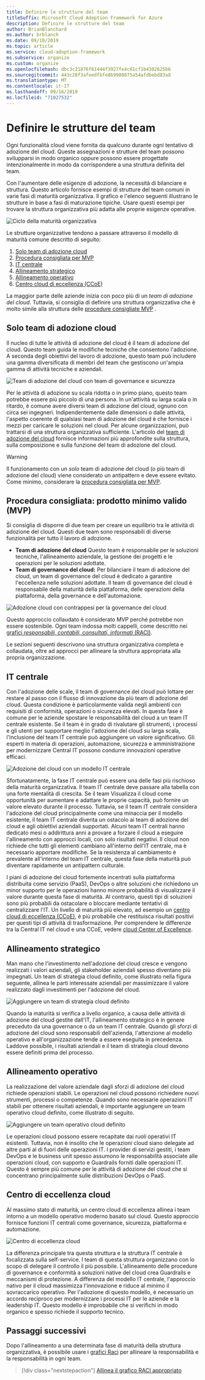 ```yaml
---
title: Definire le strutture del team
titleSuffix: Microsoft Cloud Adoption Framework for Azure
description: Definire le strutture del team
author: BrianBlanchard
ms.author: brblanch
ms.date: 09/10/2019
ms.topic: article
ms.service: cloud-adoption-framework
ms.subservice: organize
ms.custom: organize
ms.openlocfilehash: dbc3c21876f61444f3927fe4c61cf1b4302625b6
ms.sourcegitcommit: 443c28f3afeedfbfe8b9980875a54afdbebd83a8
ms.translationtype: MT
ms.contentlocale: it-IT
ms.lasthandoff: 09/16/2019
ms.locfileid: "71027532"
---
```

# <a name="establish-team-structures"></a>Definire le strutture del team

Ogni funzionalità cloud viene fornita da qualcuno durante ogni tentativo di adozione del cloud. Queste assegnazioni e strutture del team possono svilupparsi in modo organico oppure possono essere progettate intenzionalmente in modo da corrispondere a una struttura definita del team.

Con l'aumentare delle esigenze di adozione, la necessità di bilanciare e struttura. Questo articolo fornisce esempi di strutture del team comuni in varie fasi di maturità organizzativa. Il grafico e l'elenco seguenti illustrano le strutture in base a fasi di maturazione tipiche. Usare questi esempi per trovare la struttura organizzativa più adatta alle proprie esigenze operative.

![Ciclo della maturità organizzativa](../_images/ready/org-ready-maturity.png)

Le strutture organizzative tendono a passare attraverso il modello di maturità comune descritto di seguito:

1. [Solo team di adozione cloud](#cloud-adoption-team-only)
2. [Procedura consigliata per MVP](#best-practice-minimum-viable-product-mvp)
3. [IT centrale](#central-it)
4. [Allineamento strategico](#strategic-alignment)
5. [Allineamento operativo](#operational-alignment)
6. [Centro cloud di eccellenza (CCoE)](#cloud-center-of-excellence)

La maggior parte delle aziende inizia con poco più di un *team di adozione del cloud*. Tuttavia, si consiglia di definire una struttura organizzativa che è molto simile alla struttura delle [procedure consigliate MVP](#best-practice-minimum-viable-product-mvp) .

## <a name="cloud-adoption-team-only"></a>Solo team di adozione cloud

Il nucleo di tutte le attività di adozione del cloud è il team di adozione del cloud. Questo team guida le modifiche tecniche che consentono l'adozione. A seconda degli obiettivi del lavoro di adozione, questo team può includere una gamma diversificata di membri del team che gestiscono un'ampia gamma di attività tecniche e aziendali.

![Team di adozione del cloud con team di governance e sicurezza](../_images/ready/org-ready-adoption-only.png)

Per le attività di adozione su scala ridotta o in primo piano, questo team potrebbe essere più piccolo di una persona. In un'attività su larga scala o in ritardo, è comune avere diversi team di adozione del cloud, ognuno con circa sei ingegneri. Indipendentemente dalle dimensioni o dalle attività, l'aspetto coerente di qualsiasi team di adozione del cloud è che fornisce i mezzi per caricare le soluzioni nel cloud. Per alcune organizzazioni, può trattarsi di una struttura organizzativa sufficiente. L'articolo del [team di adozione del cloud](./cloud-adoption.md) fornisce informazioni più approfondite sulla struttura, sulla composizione e sulla funzione del team di adozione del cloud.

> [!WARNING]
> Il funzionamento con un *solo* team di adozione del cloud (o più team di adozione del cloud) viene considerato un antipattern e deve essere evitato. Come minimo, considerare la [procedura consigliata per MVP](#best-practice-minimum-viable-product-mvp).

## <a name="best-practice-minimum-viable-product-mvp"></a>Procedura consigliata: prodotto minimo valido (MVP)

Si consiglia di disporre di due team per creare un equilibrio tra le attività di adozione del cloud. Questi due team sono responsabili di diverse funzionalità per tutto il lavoro di adozione.

- **Team di adozione del cloud** Questo team è responsabile per le soluzioni tecniche, l'allineamento aziendale, la gestione dei progetti e le operazioni per le soluzioni adottate.
- **Team di governance del cloud:** Per bilanciare il team di adozione del cloud, un team di governance del cloud è dedicato a garantire l'eccellenza nelle soluzioni adottate. Il team di governance del cloud è responsabile della maturità della piattaforma, delle operazioni della piattaforma, della governance e dell'automazione.

![Adozione cloud con contrappesi per la governance del cloud](../_images/ready/org-ready-best-practice.png)

Questo approccio collaudato è considerato MVP perché potrebbe non essere sostenibile. Ogni team indossa molti cappelli, come descritto nei [grafici *responsabili, contabili, consultati, informati* (RACI)](./raci-alignment.md).

Le sezioni seguenti descrivono una struttura organizzativa completa e collaudata, oltre ad approcci per allineare la struttura appropriata alla propria organizzazione.

## <a name="central-it"></a>IT centrale

Con l'adozione delle scale, il team di governance del cloud può lottare per restare al passo con il flusso di innovazione da più team di adozione del cloud. Questa condizione è particolarmente valida negli ambienti con requisiti di conformità, operazioni o sicurezza elevati. In questa fase è comune per le aziende spostare le responsabilità del cloud a un team IT centrale esistente. Se il team è in grado di rivalutare gli strumenti, i processi e gli utenti per supportare meglio l'adozione del cloud su larga scala, l'inclusione del team IT centrale può aggiungere un valore significativo. Gli esperti in materia di operazioni, automazione, sicurezza e amministrazione per modernizzare Central IT possono condurre innovazioni operative efficaci.

![Adozione del cloud con un modello IT centrale](../_images/ready/org-ready-central-it.png)

Sfortunatamente, la fase IT centrale può essere una delle fasi più rischioso della maturità organizzativa. Il team IT centrale deve passare alla tabella con una forte mentalità di crescita. Se il team Visualizza il cloud come opportunità per aumentare e adattare le proprie capacità, può fornire un valore elevato durante il processo. Tuttavia, se il team IT centrale considera l'adozione del cloud principalmente come una minaccia per il modello esistente, il team IT centrale diventa un ostacolo ai team di adozione del cloud e agli obiettivi aziendali supportati. Alcuni team IT centrali hanno dedicato mesi o addirittura anni a provare a forzare il cloud a eseguire l'allineamento con approcci locali, con solo risultati negativi. Il cloud non richiede che tutti gli elementi cambiano all'interno dell'IT centrale, ma è necessario apportare modifiche. Se la resistenza al cambiamento è prevalente all'interno del team IT centrale, questa fase della maturità può diventare rapidamente un antipattern culturale.

I piani di adozione del cloud fortemente incentrati sulla piattaforma distribuita come servizio (PaaS), DevOps o altre soluzioni che richiedono un minor supporto per le operazioni hanno minore probabilità di visualizzare il valore durante questa fase di maturità. Al contrario, questi tipi di soluzioni sono più probabili da ostacolare o bloccare mediante tentativi di centralizzare l'IT. Un livello di maturità più elevato, ad esempio un [centro cloud di eccellenza (CCoE)](#cloud-center-of-excellence), è più probabile che restituisca risultati positivi per questi tipi di attività di trasformazione. Per comprendere le differenze tra la Central IT nel cloud e una CCoE, vedere [cloud Center of Excellence](./cloud-center-of-excellence.md).

## <a name="strategic-alignment"></a>Allineamento strategico

Man mano che l'investimento nell'adozione del cloud cresce e vengono realizzati i valori aziendali, gli stakeholder aziendali spesso diventano più impegnati. Un team di strategia cloud definito, come illustrato nella figura seguente, allinea le parti interessate aziendali per massimizzare il valore realizzato dagli investimenti per l'adozione del cloud.

![Aggiungere un team di strategia cloud definito](../_images/ready/org-ready-strategy-aligned.png)

Quando la maturità si verifica a livello organico, a causa delle attività di adozione del cloud gestite dall'IT, l'allineamento strategico è in genere preceduto da una governance o da un team IT centrale. Quando gli sforzi di adozione del cloud sono responsabili dell'azienda, l'attenzione al modello operativo e all'organizzazione tende a essere eseguita in precedenza. Laddove possibile, i risultati aziendali e il team di strategia cloud devono essere definiti prima del processo.

## <a name="operational-alignment"></a>Allineamento operativo

La realizzazione del valore aziendale dagli sforzi di adozione del cloud richiede operazioni stabili. Le operazioni nel cloud possono richiedere nuovi strumenti, processi o competenze. Quando sono necessarie operazioni IT stabili per ottenere risultati aziendali, è importante aggiungere un team operativo cloud definito, come illustrato di seguito.

![Aggiungere un team operativo cloud definito](../_images/ready/org-ready-operations-aligned.png)

Le operazioni cloud possono essere recapitate dai ruoli operativi IT esistenti. Tuttavia, non è insolito che le operazioni cloud siano delegate ad altre parti al di fuori delle operazioni IT. I provider di servizi gestiti, i team DevOps e le business unit spesso assumono le responsabilità associate alle operazioni cloud, con supporto e Guardrails forniti dalle operazioni IT. Questo è sempre più comune per le attività di adozione del cloud che si concentrano principalmente sulle distribuzioni DevOps o PaaS.

## <a name="cloud-center-of-excellence"></a>Centro di eccellenza cloud

Al massimo stato di maturità, un centro cloud di eccellenza allinea i team intorno a un modello operativo moderno basato sul cloud. Questo approccio fornisce funzioni IT centrali come governance, sicurezza, piattaforma e automazione.

![Centro di eccellenza cloud](../_images/ready/org-ready-ccoe.png)

La differenza principale tra questa struttura e la struttura IT centrale è focalizzata sulla self-service. I team di questa struttura organizzano con lo scopo di delegare il controllo il più possibile. L'allineamento delle procedure di governance e conformità a soluzioni native del cloud crea Guardrails e meccanismi di protezione. A differenza del modello IT centrale, l'approccio nativo per il cloud massimizza l'innovazione e riduce al minimo il sovraccarico operativo. Per l'adozione di questo modello, è necessario un accordo reciproco per modernizzare i processi IT per le aziende e la leadership IT. Questo modello è improbabile che si verifichi in modo organico e spesso richiede il supporto tecnico.

## <a name="next-steps"></a>Passaggi successivi

Dopo l'allineamento a una determinata fase di maturità della struttura organizzativa, è possibile usare i [grafici Raci](./raci-alignment.md) per allineare la responsabilità e la responsabilità in ogni team.

> [!div class="nextstepaction"]
> [Allinea il grafico RACI appropriato](./raci-alignment.md)
